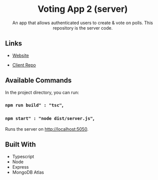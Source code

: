 <h1 align="center">Voting App 2 (server)</h1>

<p align="center">An app that allows authenticated users to create & vote on polls. This repository is the server code.</p>

## Links

- [Website](https://voting-app-2-client.onrender.com)

- [Client Repo](https://github.com/cyoung-sudo/voting-app-2-client)

## Available Commands

In the project directory, you can run:

### `npm run build" : "tsc"`,
### `npm start" : "node dist/server.js"`,

Runs the server on [http://localhost:5050](http://localhost:5050).

## Built With

- Typescript
- Node
- Express
- MongoDB Atlas